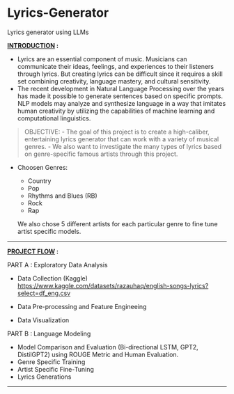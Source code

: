 # Lyrics-Generator
Lyrics generator using LLMs

<b> <u> INTRODUCTION</u> :</b>

  - Lyrics are an essential component of music. Musicians can communicate their ideas, feelings, and experiences to their listeners through lyrics. But creating lyrics can be difficult since it requires a skill set combining creativity, language mastery, and cultural sensitivity. 
  - The recent development in Natural Language Processing over the years has made it possible to generate sentences based on specific prompts. NLP models may analyze and synthesize language in a way that imitates human creativity by utilizing the capabilities of machine learning and computational linguistics.
> OBJECTIVE:
    - The goal of this project is to create a high-caliber, entertaining lyrics generator that can work with a variety of musical genres. 
    - We also want to investigate the many types of lyrics based on genre-specific famous artists through this project.

* Choosen Genres: 
  * Country 
  * Pop 
  * Rhythms and Blues (RB) 
  * Rock 
  * Rap 

  We also chose 5 different artists for each particular genre to fine tune artist specific models. 
________________________________________________

<b> <u>PROJECT FLOW</u> : </b>

PART A : Exploratory Data Analysis 
> 
  * Data Collection (Kaggle) 
  https://www.kaggle.com/datasets/razauhaq/english-songs-lyrics?select=df_eng.csv

  * Data Pre-processing and Feature Engineeing 
  * Data Visualization
>

PART B : Language Modeling
> 
  * Model Comparison and Evaluation (Bi-directional LSTM, GPT2, DistilGPT2) using ROUGE Metric and Human Evaluation.
  * Genre Specific Training
  * Artist Specific Fine-Tuning
  * Lyrics Generations
_____________________________________________
